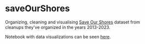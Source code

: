 # saveOurShores
Organizing, cleaning and visualising [Save Our Shores](https://saveourshores.org)  dataset from cleanups they've organized in the years 2013-2023.

Notebook with data visualizations can be seen [here](https://nbviewer.org/github/jennyfolkesson/cleanupShores/blob/main/SOS_cleanup_data.ipynb?flush_cache=True).
